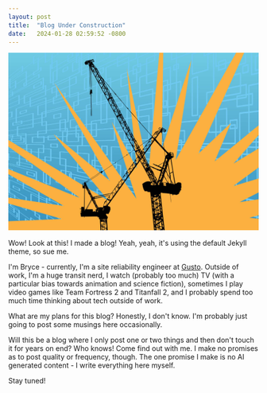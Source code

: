 ```yaml
---
layout: post
title:  "Blog Under Construction"
date:   2024-01-28 02:59:52 -0800
---
```


![Crane](/imgs/2024-01-28-blog-under-construction/crane.jpg)

Wow! Look at this! I made a blog! Yeah, yeah, it's using the default Jekyll theme, so sue me.

I'm Bryce - currently, I'm a site reliability engineer at [Gusto](https://gusto.com/). Outside of work, I'm a huge transit nerd, I watch (probably too much) TV (with a particular bias towards animation and science fiction), sometimes I play video games like Team Fortress 2 and Titanfall 2, and I probably spend too much time thinking about tech outside of work.

What are my plans for this blog? Honestly, I don't know. I'm probably just going to post some musings here occasionally.

Will this be a blog where I only post one or two things and then don't touch it for years on end? Who knows! Come find out with me. I make no promises as to post quality or frequency, though. The one promise I make is no AI generated content - I write everything here myself.

Stay tuned!

